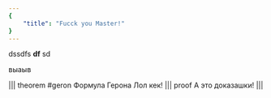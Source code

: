 ```yaml
---
{
    "title": "Fucck you Master!"
}
---
```


dssdfs **df** sd

выаыв

||| theorem #geron Формула Герона
Лол кек!
||| proof
А это доказашки!
|||